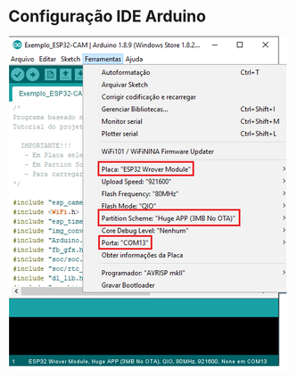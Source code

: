 # Configuração IDE Arduino


![](https://github.com/adrielnardi/ESP32/blob/main/ESP32-CAM-CAMERAIP/img.PNG)
